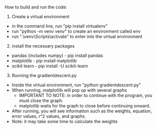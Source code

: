 How to build and run the code:
1) Create a virtual environment
- in the command line, run "pip install virtualenv"
- run "python -m venv venv" to create an environment called env
- run ".\venv\Scripts\activate" to enter into the virtual environment

2) install the necessary packages
- pandas (includes numpy) - pip install pandas
- matplotlib - pip install matplotlib
- scikit learn - pip install -U scikit-learn

3) Running the gradientdescent.py
- Inside the virtual environment, run "python gradientdescent.py"
- When running, matplotlib will pop up with several graphs
    - IMPORTANT TO NOTE: in order to continue with the program, you must close the graph.
    - matplotlib waits for the graph to close before continuing onward.
- After running, you will see information such as the weights, equation, error values, r^2 values, and graphs.
- Note: it may take some time to calculate the weights